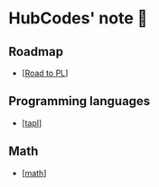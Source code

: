 # HubCodes' note 💪

## Roadmap

- [[Road to PL]]

## Programming languages

- [[tapl]]

## Math

- [[math]]


[//begin]: # "Autogenerated link references for markdown compatibility"
[Road to PL]: road-to-pl "Road to PL"
[tapl]: tapl "Types and Programming languages"
[math]: math "Math"
[//end]: # "Autogenerated link references"